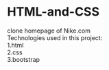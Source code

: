 # HTML-and-CSS
clone homepage of Nike.com  
Technologies used in this project:  
1.html  
2.css  
3.bootstrap  

